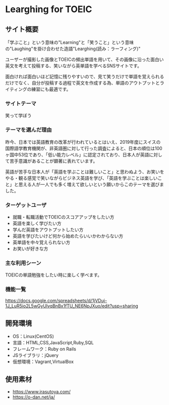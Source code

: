 # Learghing for TOEIC

## サイト概要
「学ぶこと」という意味の"Learning"と「笑うこと」という意味の"Laughing"を掛け合わせた造語"Learghing(読み：ラーフィング)"

ユーザーが撮影した画像とTOEICの頻出単語を用いて、その画像に沿った面白い英文を考えて投稿する、笑いながら英単語を学べるSNSサイトです。

面白ければ面白いほど記憶に残りやすいので、見て笑うだけで単語を覚えられるだけでなく、自分が投稿する過程で英文を作成する為、単語のアウトプットとライティングの練習にも最適です。

### サイトテーマ
笑って学ぼう

### テーマを選んだ理由
昨今、日本では英語教育の改革が行われているとはいえ、2019年度にスイスの国際語学教育機関が、非英語圏に対して行った調査によると、日本の順位は100ヶ国中53位であり、「低い能力レベル」に認定されており、日本人が英語に対して苦手意識があることが顕著に表れています。

英語が苦手な日本人が「英語を学ぶことは難しいこと」と思わぬよう、お笑いをやる・観る感覚で笑いながらビジネス英語を学び、「英語を学ぶことは楽しいこと」と思える人が一人でも多く増えて欲しいという願いからこのテーマを選びました。

### ターゲットユーザ
- 就職・転職活動でTOEICのスコアアップをしたい方
- 英語を楽しく学びたい方
- 学んだ英語をアウトプットしたい方
- 英語を学びたいけど何から始めたらいいかわからない方
- 英単語を中々覚えられない方
- お笑いが好きな方

### 主な利用シーン
TOEICの単語勉強をしたい時に楽しく学べます。

### 機能一覧
https://docs.google.com/spreadsheets/d/1jVDuj-1J_LuR5io2L5wGyUlvqBnBx1fTU_NE6NpJXuo/edit?usp=sharing

## 開発環境
- OS：Linux(CentOS)
- 言語：HTML,CSS,JavaScript,Ruby,SQL
- フレームワーク：Ruby on Rails
- JSライブラリ：jQuery
- 仮想環境：Vagrant,VirtualBox

## 使用素材
- https://www.irasutoya.com/
- https://o-dan.net/ja/
